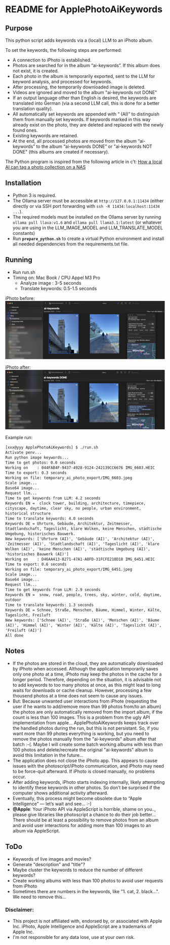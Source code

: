 
# README for ApplePhotoAiKeywords

## Purpose
This python script adds keywords via a (local) LLM to an iPhoto album.

To set the keywords, the following steps are performed:

- A connection to iPhoto is established.
- Photos are searched for in the album “ai-keywords”. If this album does not exist, it is created.
- Each photo in the album is temporarily exported, sent to the LLM for keyword analysis, and processed for keywords.
- After processing, the temporarily downloaded image is deleted.
- Videos are ignored and moved to the album "ai-keywords not DONE"
- If an output language other than English is desired, the keywords are translated into German (via a second LLM call, this is done for a better translation quality).
- All automatically set keywords are appended with “ (AI)” to distinguish them from manually set keywords. If keywords marked in this way already exist on the photo, they are deleted and replaced with the newly found ones.
-	Existing keywords are retained.
-	At the end, all processed photos are moved from the album “ai-keywords” to the album “ai-keywords DONE” or "ai-keywords NOT DONE" (this albums are created if necessary).

The Python program is inspired from the following article in c’t: 
[How a local AI can tag a photo collection on a NAS](https://www.heise.de/ratgeber/Wie-eine-lokale-KI-die-Fotosammlung-auf-dem-NAS-verschlagworten-kann-9685509.html?seite=all)


## Installation

- Python 3 is required.
- The Ollama server must be accessible at `http://127.0.0.1:11434` (either directly or via SSH port forwarding with `ssh -R 11434:localhost:11434 ...`).
- The required models must be installed on the Ollama server by running `ollama pull llava:v1.6` and `ollama pull llama3.1:latest` (or whatever you are using in the LLM_IMAGE_MODEL and LLM_TRANSLATE_MODEL constants)
- Run **`prepare_python.sh`** to create a virtual Python environment and install all needed dependencies from the requirements.txt file.


## Running
- Run run.sh
- Timing on: Mac Book / CPU Appel M3 Pro
    - Analyze image : 3-5 seconds
    - Translate keywords: 0.5-1.5 seconds

iPhoto before:
![iPhoto before](doc/iPhoto-before.jpg)

iPhoto after:
![iPhoto after](doc/iPhoto-after.jpg)


Example run:

```
[xxx@yyy ApplePhotoAiKeywords] $ ./run.sh
Activate penv...
Run python image keywords...
Time to get photos: 0.0 seconds
Working on    : 044FAB4F-9437-4928-9124-242139CC6676 IMG_6603.HEIC
Time to export: 0.3 seconds
Working on file: temporary_ai_photo_export/IMG_6603.jpeg
Scale image...
Base64 image...
Request llm...
Time to get keywords from LLM: 4.2 seconds
Keywords EN =  clock tower, building, architecture, timepiece, cityscape, daytime, clear sky, no people, urban environment, historical structure
Time to translate keywords: 4.0 seconds
Keywords DE = Uhrturm, Gebäude, Architektur, Zeitmesser, Stadtlandschaft, Tageslicht, klare Wolken, keine Menschen, städtische Umgebung, historisches Bauwerk.
New keywords: ['Uhrturm (AI)', 'Gebäude (AI)', 'Architektur (AI)', 'Zeitmesser (AI)', 'Stadtlandschaft (AI)', 'Tageslicht (AI)', 'klare Wolken (AI)', 'keine Menschen (AI)', 'städtische Umgebung (AI)', 'historisches Bauwerk (AI)']
Working on    : D46AA413-8271-47A1-A8FD-31FCFE210D18 IMG_6451.HEIC
Time to export: 0.6 seconds
Working on file: temporary_ai_photo_export/IMG_6451.jpeg
Scale image...
Base64 image...
Request llm...
Time to get keywords from LLM: 2.9 seconds
Keywords EN =  snow, road, people, trees, sky, winter, cold, daytime, outdoor
Time to translate keywords: 1.3 seconds
Keywords DE = Schnee, Straße, Menschen, Bäume, Himmel, Winter, Kälte, Tageslicht, Freiluft
New keywords: ['Schnee (AI)', 'Straße (AI)', 'Menschen (AI)', 'Bäume (AI)', 'Himmel (AI)', 'Winter (AI)', 'Kälte (AI)', 'Tageslicht (AI)', 'Freiluft (AI)']
All done
```

    

## Notes


- If the photos are stored in the cloud, they are automatically downloaded by iPhoto when accessed. Although the application temporarily saves only one photo at a time, iPhoto may keep the photos in the cache for a longer period. Therefore, depending on the situation, it is advisable not to add keywords to too many photos at once, as this might lead to long waits for downloads or cache cleanup. However, processing a few thousend photos at a time does not seem to cause any issues.
- But: Because unwanted user interactions from iPhote (requesting the user if he wants to add/remove more than 99 photos from/to an album) the photos are only automatically removed from the import album, if the count is less than 100 images. This is a problem from the ugly API implementation from apple... ApplePhotoAiKeywords keeps track over the handled photos during the run, but this is not persistant. So, if you want more than 99 photes everything is working, but you need to remove the photos manually from the "ai-keywords" album after that batch :-(. Maybe I will create some batch working albums with less than 100 photos and delete/recreate the original "ai-keywords" album to avoid this limitation in the future...
- The application does not close the iPhoto app. This appears to cause issues with the photoscript/iPhoto communication, and iPhoto may need to be force-quit afterward. If iPhoto is closed manually, no problems occur.
- After adding keywords, iPhoto starts indexing internally, likely attempting to identify these keywords in other photos. So don’t be surprised if the computer shows additional activity afterward.
- Eventually, this process might become obsolete due to “Apple Intelligence” — let’s wait and see… :-)
- **@Apple**: Your iPhoto API via AppleScript is horrible, shame on you.., please give libraries like photoscript a chance to do their job better... There should be at least a possibility to remove photos from an album and avoid user interactions for adding more than 100 images to an album via AppleScript. 


## ToDo

- Keywords of live images and movies?
- Generate "description" and "title"?
- Maybe cluster the keywords to reduce the number of different keywords?
- Create working albums with less than 100 photos to avoid user requests from iPhoto
- Sometimes there are numbers in the keywords, like "1. cat, 2. black...". We need to remove this...

### Disclaimer:

- This project is not affiliated with, endorsed by, or associated with Apple Inc. iPhoto, Apple Intelligence and AppleScript are a trademarks of Apple Inc.
- I'm not responsible for any data lose, use at your own risk.
